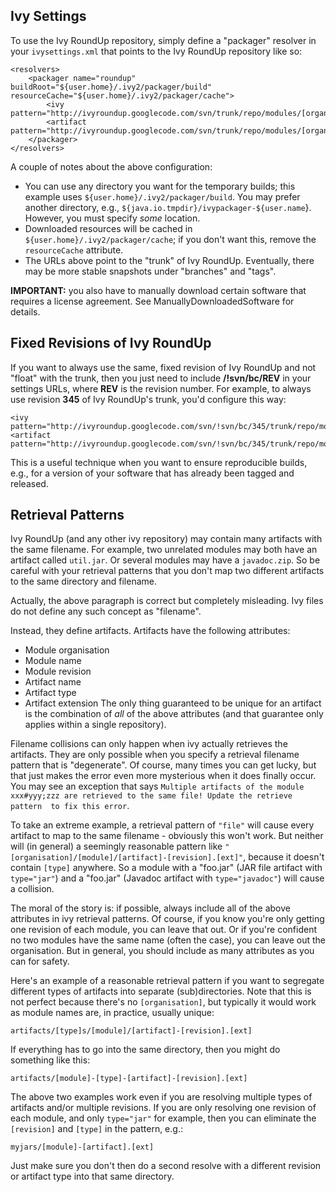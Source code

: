 ## Ivy Settings ##

To use the Ivy RoundUp repository, simply define a "packager" resolver in your `ivysettings.xml` that points to the Ivy RoundUp repository like so:

```
<resolvers>
    <packager name="roundup" buildRoot="${user.home}/.ivy2/packager/build" resourceCache="${user.home}/.ivy2/packager/cache">
        <ivy pattern="http://ivyroundup.googlecode.com/svn/trunk/repo/modules/[organisation]/[module]/[revision]/ivy.xml"/>
        <artifact pattern="http://ivyroundup.googlecode.com/svn/trunk/repo/modules/[organisation]/[module]/[revision]/packager.xml"/>
    </packager>
</resolvers>
```

A couple of notes about the above configuration:
  * You can use any directory you want for the temporary builds; this example uses `${user.home}/.ivy2/packager/build`. You may prefer another directory, e.g., `${java.io.tmpdir}/ivypackager-${user.name`}. However, you must specify _some_ location.
  * Downloaded resources will be cached in `${user.home}/.ivy2/packager/cache`; if you don't want this, remove the `resourceCache` attribute.
  * The URLs above point to the "trunk" of Ivy RoundUp. Eventually, there may be more stable snapshots under "branches" and "tags".

**IMPORTANT:** you also have to manually download certain software that requires a license agreement. See ManuallyDownloadedSoftware for details.

## Fixed Revisions of Ivy RoundUp ##

If you want to always use the same, fixed revision of Ivy RoundUp and not "float" with the trunk, then you just need to include **/!svn/bc/REV** in your settings URLs, where **REV** is the revision number. For example, to always use revision **345** of Ivy RoundUp's trunk, you'd configure this way:
```
<ivy pattern="http://ivyroundup.googlecode.com/svn/!svn/bc/345/trunk/repo/modules/[organisation]/[module]/[revision]/ivy.xml"/>
<artifact pattern="http://ivyroundup.googlecode.com/svn/!svn/bc/345/trunk/repo/modules/[organisation]/[module]/[revision]/packager.xml"/>
```

This is a useful technique when you want to ensure reproducible builds, e.g., for a version of your software that has already been tagged and released.

## Retrieval Patterns ##

Ivy RoundUp (and any other ivy repository) may contain many artifacts with the same filename. For example, two unrelated modules may both have an artifact called `util.jar`. Or several modules may have a `javadoc.zip`. So be careful with your retrieval patterns that you don't map two different artifacts to the same directory and filename.

Actually, the above paragraph is correct but completely misleading. Ivy files do not define any such concept as "filename".

Instead, they define artifacts. Artifacts have the following attributes:
  * Module organisation
  * Module name
  * Module revision
  * Artifact name
  * Artifact type
  * Artifact extension
The only thing guaranteed to be unique for an artifact is the combination of _all_ of the above attributes (and that guarantee only applies within a single repository).

Filename collisions can only happen when ivy actually retrieves the artifacts. They are only possible when you specify a retrieval filename pattern that is "degenerate". Of course, many times you can get lucky, but that just makes the error even more mysterious when it does finally occur. You may see an exception that says `Multiple artifacts of the module xxx#yyy;zzz are retrieved to the same file! Update the retrieve pattern  to fix this error`.

To take an extreme example, a retrieval pattern of `"file"` will cause every artifact to map to the same filename - obviously this won't work. But neither will (in general) a seemingly reasonable pattern like `"[organisation]/[module]/[artifact]-[revision].[ext]"`, because it doesn't contain `[type]` anywhere. So a module with a "foo.jar" (JAR file artifact with `type="jar"`) and a "foo.jar" (Javadoc artifact with `type="javadoc"`) will cause a collision.

The moral of the story is: if possible, always include all of the above attributes in ivy retrieval patterns. Of course, if you know you're only getting one revision of each module, you can leave that out. Or if you're confident no two modules have the same name (often the case), you can leave out the organisation. But in general, you should include as many attributes as you can for safety.

Here's an example of a reasonable retrieval pattern if you want to segregate different types of artifacts into separate (sub)directories. Note that this is not perfect because there's no `[organisation]`, but typically it would work as module names are, in practice, usually unique:
```
artifacts/[type]s/[module]/[artifact]-[revision].[ext]
```
If everything has to go into the same directory, then you might do something like this:
```
artifacts/[module]-[type]-[artifact]-[revision].[ext]
```

The above two examples work even if you are resolving multiple types of artifacts and/or multiple revisions. If you are only resolving one revision of each module, and only `type="jar"` for example, then you can eliminate the `[revision]` and `[type]` in the pattern, e.g.:
```
myjars/[module]-[artifact].[ext]
```
Just make sure you don't then do a second resolve with a different revision or artifact type into that same directory.